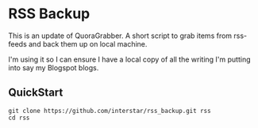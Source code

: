 RSS Backup
==========

This is an update of QuoraGrabber. A short script to grab items from rss-feeds and back them up on local machine.

I'm using it so I can ensure I have a local copy of all the writing I'm putting into say my Blogspot blogs.

QuickStart
----------

    git clone https://github.com/interstar/rss_backup.git rss
    cd rss

